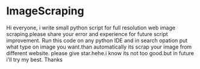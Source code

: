 # ImageScraping
Hi everyone, i write small python script for full resolution web image scraping.please share your error and experience for future script improvement.
Run this code on any python IDE and in search opation put what type on image you want.than automatically its scrap your image from different 
website.
please give star.hehe.i know its not too good.but in future i'll try my best.
Thanks
